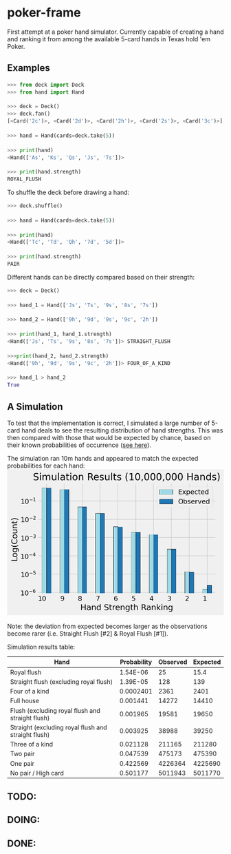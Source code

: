 # poker-frame

First attempt at a poker hand simulator. Currently capable of creating a hand and ranking it from among the available 5-card hands in Texas hold 'em Poker.

## Examples

```python
>>> from deck import Deck
>>> from hand import Hand

>>> deck = Deck()
>>> deck.fan()
[<Card('2c')>, <Card('2d')>, <Card('2h')>, <Card('2s')>, <Card('3c')>]

>>> hand = Hand(cards=deck.take(5))

>>> print(hand)
<Hand(['As', 'Ks', 'Qs', 'Js', 'Ts'])>

>>> print(hand.strength)
ROYAL_FLUSH
```

To shuffle the deck before drawing a hand:

```python
>>> deck.shuffle()

>>> hand = Hand(cards=deck.take(5))

>>> print(hand)
<Hand(['Tc', 'Td', 'Qh', '7d', '5d'])>

>>> print(hand.strength)
PAIR
```

Different hands can be directly compared based on their strength:

```python
>>> deck = Deck()

>>> hand_1 = Hand(['Js', 'Ts', '9s', '8s', '7s'])

>>> hand_2 = Hand(['9h', '9d', '9s', '9c', '2h'])

>>> print(hand_1, hand_1.strength)
<Hand(['Js', 'Ts', '9s', '8s', '7s'])> STRAIGHT_FLUSH

>>>print(hand_2, hand_2.strength)
<Hand(['9h', '9d', '9s', '9c', '2h'])> FOUR_OF_A_KIND

>>> hand_1 > hand_2
True
```

## A Simulation

To test that the implementation is correct, I simulated a large number of 5-card hand deals to see the resulting distribution of hand strengths. This was then compared with those that would be expected by chance, based on their known probabilities of occurrence ([see here](https://en.wikipedia.org/wiki/Texas_hold_%27em)).

The simulation ran 10m hands and appeared to match the expected probabilities for each hand:
<img src="https://github.com/lcdunne/poker-frame/raw/main/2022-08-09T2120_simulation-results.png" alt="" width="620">

Note: the deviation from expected becomes larger as the observations become rarer (i.e. Straight Flush [#2] & Royal Flush [#1]).

Simulation results table:

| Hand                                                | Probability | Observed | Expected |
| --------------------------------------------------- | ----------- | -------- | -------- |
| Royal flush                                         | 1.54E-06    | 25       | 15.4     |
| Straight flush (excluding royal flush)              | 1.39E-05    | 128      | 139      |
| Four of a kind                                      | 0.0002401   | 2361     | 2401     |
| Full house                                          | 0.001441    | 14272    | 14410    |
| Flush (excluding royal flush and straight flush)    | 0.001965    | 19581    | 19650    |
| Straight (excluding royal flush and straight flush) | 0.003925    | 38988    | 39250    |
| Three of a kind                                     | 0.021128    | 211165   | 211280   |
| Two pair                                            | 0.047539    | 475173   | 475390   |
| One pair                                            | 0.422569    | 4226364  | 4225690  |
| No pair / High card                                 | 0.501177    | 5011943  | 5011770  |

## TODO:

## DOING:

## DONE:
